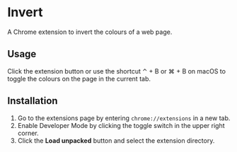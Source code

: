 # Invert

A Chrome extension to invert the colours of a web page.

## Usage

Click the extension button or use the shortcut ⌃ + B or ⌘ + B on macOS to toggle the colours on the page in the current tab.

## Installation 

1. Go to the extensions page by entering `chrome://extensions` in a new tab.
2. Enable Developer Mode by clicking the toggle switch in the upper right corner.
3. Click the **Load unpacked** button and select the extension directory.